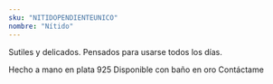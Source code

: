 ```yaml
---
sku: "NITIDOPENDIENTEUNICO"
nombre: "Nítido"
---
```


Sutiles y delicados. Pensados para usarse todos los días.

Hecho a mano en plata 925
Disponible con baño en oro
Contáctame
